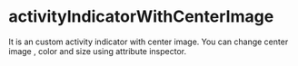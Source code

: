# activityIndicatorWithCenterImage
It is an custom activity indicator with center image. You can change center image , color and size using attribute inspector. 





